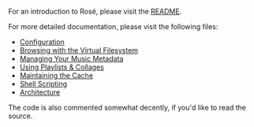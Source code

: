 For an introduction to Rosé, please visit the [README](../README.md).

For more detailed documentation, please visit the following files:

- [Configuration](./CONFIGURATION.md)
- [Browsing with the Virtual Filesystem](./VIRTUAL_FILESYSTEM.md)
- [Managing Your Music Metadata](./METADATA_MANAGEMENT.md)
- [Using Playlists & Collages](./PLAYLISTS_COLLAGES.md)
- [Maintaining the Cache](./CACHE_MAINTENANCE.md)
- [Shell Scripting](./SHELL_SCRIPTING.md)
- [Architecture](./ARCHITECTURE.md)

The code is also commented somewhat decently, if you'd like to read the source.
